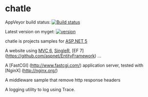 chatle
======
AppVeyor build status: [![Build status](https://ci.appveyor.com/api/projects/status/4q8ib00p44p1n6wv/branch/master?svg=true)](https://ci.appveyor.com/project/aguacongas/chatle/branch/master)

Latest version on myget: [![version](https://img.shields.io/myget/chatle/v/ChatLe.HttpUtility.svg?style=flat)](https://www.myget.org/F/chatle/)


chatle is projects samples for 
[ASP.NET 5](https://github.com/aspnet/home)

A website using [MVC 6](https://github.com/aspnet/mvc), [SingleR](https://github.com/aspnet/signalR-Server), [EF 7] (https://github.com/aspnet/EntityFramework) ...

A [FastCGI] (http://www.fastcgi.com/) application server, tested with [NginX] (http://nginx.org/)

A middleware sample that remove http response headers

A logging utility to log using Trace.

